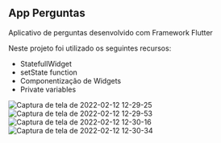 ## App Perguntas

Aplicativo de perguntas desenvolvido com Framework Flutter
<p>Neste projeto foi utilizado os seguintes recursos:</p>

- StatefullWidget
- setState function
- Componentização de Widgets
- Private variables

  

![Captura de tela de 2022-02-12 12-29-25](https://user-images.githubusercontent.com/99498850/153717518-639ef642-b094-40cf-9349-ec072c3313dc.png)
![Captura de tela de 2022-02-12 12-29-53](https://user-images.githubusercontent.com/99498850/153717519-031ca666-0f93-4cec-a2c3-246023640b70.png)
![Captura de tela de 2022-02-12 12-30-16](https://user-images.githubusercontent.com/99498850/153717520-a2cca453-7c3d-482c-aeb8-56d3926cc2da.png)
![Captura de tela de 2022-02-12 12-30-34](https://user-images.githubusercontent.com/99498850/153717521-6666cf6a-2e4f-4f51-9566-2dc2931dfd0c.png)
